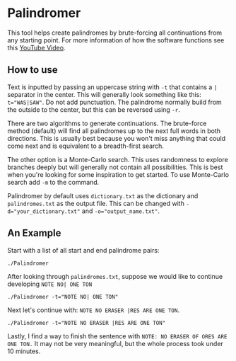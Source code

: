 # Palindromer
This tool helps create palindromes by brute-forcing all continuations from any starting point.
For more information of how the software functions see this [YouTube Video](https://youtu.be/ap08_AGPh8s).

## How to use
Text is inputted by passing an uppercase string with `-t` that contains a `|` separator in the center.
This will generally look something like this: `t="WAS|SAW"`. Do not add punctuation.
The palindrome normally build from the outside to the center, but this can be reversed using `-r`.

There are two algorithms to generate continuations. The brute-force method (default) will find
all palindromes up to the next full words in both directions. This is usually best because you
won't miss anything that could come next and is equivalent to a breadth-first search.

The other option is a Monte-Carlo search. This uses randomness to explore branches deeply but
will generally not contain all possibilities. This is best when you're looking for some
inspiration to get started. To use Monte-Carlo search add `-m` to the command.

Palindromer by default uses `dictionary.txt` as the dictionary and `palindromes.txt` as the output file.
This can be changed with `-d="your_dictionary.txt"` and `-o="output_name.txt"`.

## An Example
Start with a list of all start and end palindrome pairs:

```./Palindromer```

After looking through `palindromes.txt`, suppose we would like to continue developing `NOTE NO| ONE TON`

```./Palindromer -t="NOTE NO| ONE TON"```

Next let's continue with: `NOTE NO ERASER |RES ARE ONE TON`.

```./Palindromer -t="NOTE NO ERASER |RES ARE ONE TON"```

Lastly, I find a way to finish the sentence with `NOTE: NO ERASER OF ORES ARE ONE TON.`
It may not be very meaningful, but the whole process took under 10 minutes.
